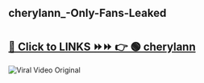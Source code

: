 
 ## cherylann_-Only-Fans-Leaked

# <h2><a href="https://clipsfans.com/cherylann_&ref=git">🔗 Click to LINKS ⏩⏩ 👉 🟢 cherylann  </a></h2>

<a href="https://clipsfans.com/cherylann_&ref=git" rel="nofollow" data-target="animated-image.originalLink"><img src="https://i.ibb.co.com/xMMVF88/686577567.gif" alt="Viral Video Original" style="max-width: 100%; display: inline-block;" data-target="animated-image.originalImage"></a>
